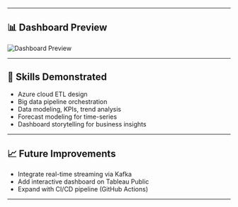 
---

## 📊 Dashboard Preview

![Dashboard Preview](powerbi/PowerBI_Dashboard_Example.png)

---

## 🧠 Skills Demonstrated

- Azure cloud ETL design
- Big data pipeline orchestration
- Data modeling, KPIs, trend analysis
- Forecast modeling for time-series
- Dashboard storytelling for business insights

---

## 📈 Future Improvements

- Integrate real-time streaming via Kafka
- Add interactive dashboard on Tableau Public
- Expand with CI/CD pipeline (GitHub Actions)

---



